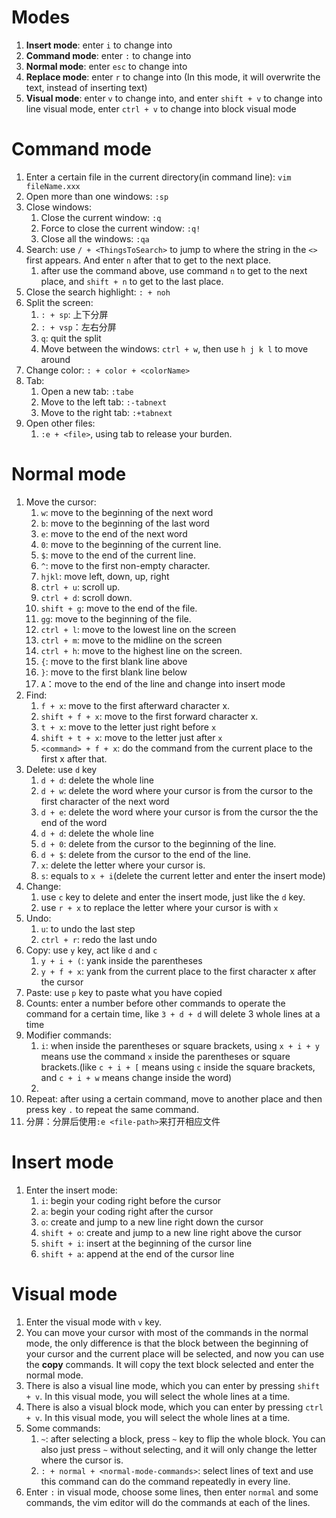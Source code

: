 # Modes

1. **Insert mode**: enter `i` to change into
2. **Command mode**: enter `:` to change into
3. **Normal mode**: enter `esc` to change into
4. **Replace mode**: enter `r` to change into (In this mode, it will overwrite the text, instead of inserting text)
5. **Visual mode**: enter `v` to change into, and enter `shift + v` to change into line visual mode, enter `ctrl + v` to change into block visual mode

# Command mode

1. Enter a certain file in the current directory(in command line): `vim fileName.xxx`
2. Open more than one windows: `:sp`
3. Close windows:
	1. Close the current window: `:q`
	2. Force to close the current window: `:q!`
	3. Close all the windows: `:qa`
4. Search: use `/ + <ThingsToSearch>` to jump to where the string in the `<>` first appears. And enter `n` after that to get to the next place.
	1. after use the command above, use command `n` to get to the next place, and `shift + n` to get to the last place.
5. Close the search highlight: `: + noh`
6. Split the screen:
	1. `: + sp`: 上下分屏
	2. `: + vsp`：左右分屏
	3. `q`: quit the split
	4. Move between the windows: `ctrl + w`, then use `h j k l` to move around
7. Change color: `: + color + <colorName>`
8. Tab:
	1. Open a new tab: `:tabe`
	2. Move to the left tab: `:-tabnext`
	3. Move to the right tab: `:+tabnext`
9. Open other files:
	1. `:e + <file>`, using tab to release your burden.

# Normal mode

1. Move the cursor:
	1. `w`: move to the beginning of the next word
	2. `b`: move to the beginning of the last word
	3. `e`: move to the end of the next word
    4. `0`: move to the beginning of the current line.
    5. `$`: move to the end of the current line.
    6. `^`: move to the first non-empty character.
    7. `hjkl`: move left, down, up, right
    8. `ctrl + u`: scroll up.
    9. `ctrl + d`: scroll down.
    10. `shift + g`: move to the end of the file.
    11. `gg`: move to the beginning of the file.
    12. `ctrl + l`: move to the lowest line on the screen
    13. `ctrl + m`: move to the midline on the screen
    14. `ctrl + h`: move to the highest line on the screen.
    15. `{`: move to the first blank line above
    16. `}`: move to the first blank line below
    17. `A`：move to the end of the line and change into insert mode
2. Find:
    1. `f + x`: move to the first  afterward character x.
    2. `shift + f + x`: move to the first forward character x.
    3. `t + x`: move to the letter just right before `x`
    4. `shift + t + x`: move to the letter just after `x`
    5. `<command> + f + x`: do the command from the current place to the first x after that.
3. Delete: use `d` key
	1. `d + d`: delete the whole line
	2. `d + w`: delete the word where your cursor is from the cursor to the first character of the next word
	3. `d + e`: delete the word where your cursor is from the cursor the the end of the word
	4. `d + d`: delete the whole line
	5. `d + 0`: delete from the cursor to the beginning of the line.
	6. `d + $`: delete from the cursor to the end of the line.
	7. `x`: delete the letter where your cursor is.
	8. `s`: equals to `x + i`(delete the current letter and enter the insert mode)
4. Change: 
	1. use `c` key to delete and enter the insert mode, just like the `d` key.
	2. use `r + x`  to replace the letter where your cursor is with `x`
5. Undo:
	1. `u`: to undo the last step
	2. `ctrl + r`: redo the last undo
6. Copy: use `y` key, act like `d` and `c`
	1. `y + i + (`: yank inside the parentheses
	2. `y + f + x`: yank from the current place to the first character x after the cursor
7. Paste: use `p` key to paste what you have copied
8. Counts: enter a number before other commands to operate the command for a certain time, like `3 + d + d` will delete 3 whole lines at a time
9. Modifier commands: 
	1. `i`: when inside the parentheses or square brackets, using `x + i + y` means use the command `x` inside the parentheses or square brackets.(like `c + i + [` means using `c` inside the square brackets, and `c + i + w` means change inside the word)
	2. 
10. Repeat: after using a certain command, move to another place and then press key `.` to repeat the same command.
11. 分屏：分屏后使用`:e <file-path>`来打开相应文件

# Insert mode

1. Enter the insert mode:
	1. `i`: begin your coding right before the cursor
	2. `a`: begin your coding right after the cursor
	3. `o`: create and jump to a new line right down the cursor
	4. `shift + o`: create and jump to a new line right above the cursor
	5. `shift + i`: insert at the beginning of the cursor line
	6. `shift + a`: append at the end of the cursor line

# Visual mode

1. Enter the visual mode with `v` key.
2. You can move your cursor with most of the commands in the normal mode, the only difference is that the block between the beginning of your cursor and the current place will be selected, and now you can use the **copy** commands. It will copy the text block selected and enter the normal mode.
3. There is also a visual line mode, which you can enter by pressing `shift + v`. In this visual mode, you will select the whole lines at a time.
4. There is also a visual block mode, which you can enter by pressing `ctrl + v`. In this visual mode, you will select the whole lines at a time.
5. Some commands:
	1. `~`: after selecting a block, press `~` key to flip the whole block. You can also just press `~` without selecting, and it will only change the letter where the cursor is.
	2. `: + normal + <normal-mode-commands>`: select lines of text and use this command can do the command repeatedly in every line.
6. Enter `:` in visual mode, choose some lines, then enter `normal` and some commands, the vim editor will do the commands at each of the lines.